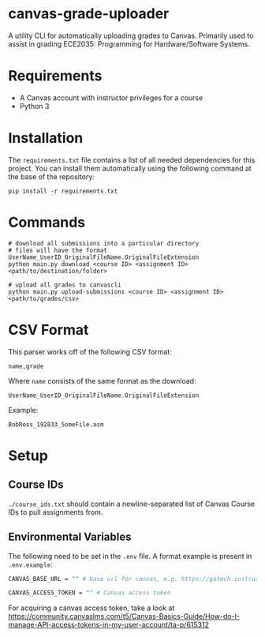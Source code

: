 # canvas-grade-uploader

A utility CLI for automatically uploading grades to Canvas. Primarily used to assist in grading ECE2035: Programming for Hardware/Software Systems.

# Requirements 

- A Canvas account with instructor privileges for a course 
- Python 3

# Installation

The `requirements.txt` file contains a list of all needed dependencies for this project. You can install them automatically using the following command at the base of the repository:

```
pip install -r requirements.txt
```

# Commands 

```
# download all submissions into a particular directory
# files will have the format UserName_UserID_OriginalFileName.OriginalFileExtension
python main.py download <course ID> <assignment ID> <path/to/destination/folder>

# upload all grades to canvascli
python main.py upload-submissions <course ID> <assignment ID> <path/to/grades/csv>
```

# CSV Format

This parser works off of the following CSV format:

```
name,grade
```

Where `name` consists of the same format as the download:

```
UserName_UserID_OriginalFileName.OriginalFileExtension
```

Example:

```
BobRoss_192833_SomeFile.asm
```

# Setup 

## Course IDs 

`./course_ids.txt` should contain a newline-separated list of Canvas Course IDs to pull assignments from. 

## Environmental Variables

The following need to be set in the `.env` file. A format example is present in `.env.example`:

```sh
CANVAS_BASE_URL = "" # base url for canvas, e.g. https://gatech.instructure.com 

CANVAS_ACCESS_TOKEN = "" # Canvas access token
```

For acquiring a canvas access token, take a look at https://community.canvaslms.com/t5/Canvas-Basics-Guide/How-do-I-manage-API-access-tokens-in-my-user-account/ta-p/615312
